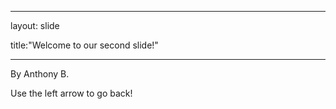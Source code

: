 

---

layout: slide

title:"Welcome to our second slide!"

---

By Anthony B.

Use the left arrow to go back!
